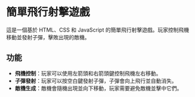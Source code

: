 # 簡單飛行射擊遊戲

這是一個基於 HTML、CSS 和 JavaScript 的簡單飛行射擊遊戲。玩家控制飛機移動並發射子彈，擊敗出現的敵機。

## 功能
- **飛機控制**：玩家可以使用左箭頭和右箭頭鍵控制飛機左右移動。
- **子彈發射**：玩家可以按空白鍵發射子彈，子彈會向上飛行並自動消失。
- **敵機生成**：敵機會隨機出現並向下移動，玩家需要避免敵機並擊中它們。
